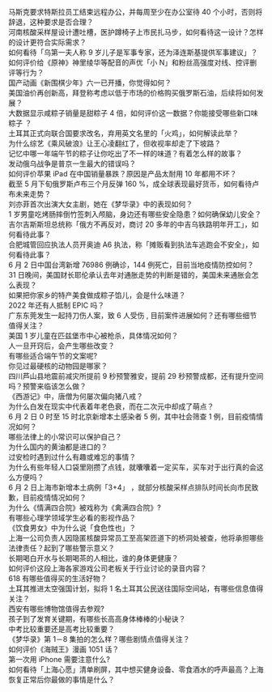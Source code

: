 马斯克要求特斯拉员工结束远程办公，并每周至少在办公室待 40 个小时，否则将辞退，这种要求是否合理？  
河南核酸采样屋设计遭吐槽，医护蹲椅子上市民扎马步，如何看待这一设计？怎样的设计更符合实际需求？  
如何看待「乌第一夫人称 9 岁儿子是军事专家，还为泽连斯基提供军事建议」？  
如何评价给《原神》神里绫华等配音的声优「小 N」和粉丝高强度对线、控评删评等行为？  
国产动画《新围棋少年》六一已开播，你觉得如何？  
美国油价再创新高，拜登称考虑以低于市场的价格购买俄罗斯石油，后续将如何发展？  
大数据显示咸粽子销量是甜粽子 4 倍，如何评价这一数据？你能接受哪些新口味粽子 ？  
土耳其正式向联合国要求改名，弃用英文名里的「火鸡」，如何解读此举？  
为什么综艺《乘风破浪》让王心凌翻红了，但收视率却走了下坡路？  
记忆中哪一年端午节的粽子让你吃出了不一样的味道？有着怎么样的故事？  
发动俄乌战争是普京一生最大的错误吗？  
如何评价苹果 iPad 在中国销量暴跌？原因是产品太耐用 10 年都用不坏？  
截至 5 月下旬俄罗斯卢布三个月反弹 160 %，成全球表现最好货币，如何看待卢布未来走势？  
刘亦菲首次出演大女主剧，她在《梦华录》中的表现如何？  
1 岁男童吃烤肠摔倒竹签刺入颅脑，身边还有哪些安全隐患？如何确保幼儿安全？  
吉尔吉斯斯坦总统称「俄方不再反对，商讨 20 多年的中吉乌铁路明年开工」，如何看待此事？  
合肥城管回应执法人员开奥迪 A6 执法，称「摊贩看到执法车逃跑会不安全」，如何看待此事？  
6 月 2 日中国台湾新增 76986 例确诊，144 例死亡，目前当地疫情防控如何？  
31 日晚间，美国财长耶伦承认去年对通胀走势的判断是错的，美国未来通胀会怎么表现？  
如果把你家乡的特产美食做成粽子馅儿，会是什么味道？  
2022 年还有人抵制 EPIC 吗？  
广东东莞发生一起持刀伤人案，致 6 人受伤 , 目前案件进展如何？还有哪些细节值得关注？  
美国 1 岁儿童在匹兹堡市中心被枪杀，具体情况如何？  
人一旦开窍后，会产生哪些改变？  
有哪些适合端午节的文案呢?  
你见过最硬核的动物园是哪家？  
四川芦山县地震前减灾所提前 9 秒预警雅安，提前 29 秒预警成都，还有提升空间吗？预警来临该怎么做？  
《西游记》中，唐僧为何屡次偏向猪八戒？  
为什么白发在现实中代表着年老色衰，而在二次元中却成了萌点？  
6 月 2 日 0 时至 15 时北京新增本土感染者 5 例，其中社会筛查 1 例，目前疫情情况如何？  
哪些法律上的小常识可以保护自己？  
为什么国内的黄油都是进口的？  
过安检时遇到过什么有趣或难忘的事情？  
为什么有些年轻人口袋里刚攒了点钱，就囔囔着一定买车，买车对于出行真的会这么方便吗？  
6 月 2 日上海市新增本土病例「3+4」 ，就部分核酸采样点排队时间长向市民致歉，目前疫情情况如何？  
为什么《情满四合院》被戏称为《禽满四合院》?  
有哪些心理学领域学生必看的影视作品？  
《饮食男女》中为什么说「食色性也」？  
上海一公司负责人因隐匿核酸异常员工至高架匝道下的桥洞处被查，他将承担哪些法律责任？起到了哪些警示意义？  
长期喝白开水与长期喝茶的人相比，谁的身体更健康？  
如何评价这段上海各家游戏公司老板关于行业讨论的录音内容？  
618 有哪些值得买的生活好物？  
土耳其推进太空强国计划，拟将 1 名土耳其公民送往国际空间站，有哪些信息值得关注？  
西安有哪些博物馆值得去参观?  
孩子到了发育关键期，有哪些长高高身体棒棒的小秘诀？  
中考比较重要还是高考比较重要？  
《梦华录》第 1－8 集拍的怎么样？哪些剧情点值得关注？  
如何评价《海贼王》漫画 1051 话？  
第一次用 iPhone 需要注意什么?  
如何看待「上海心愿」清单刷屏，其中想买健身设备、零食酒水的呼声最高？上海恢复正常后你最做的事情是什么？  
